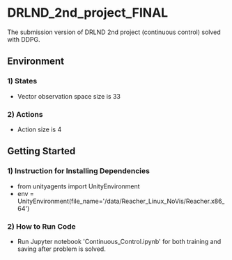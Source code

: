 # DRLND_2nd_project_FINAL
The submission version of DRLND 2nd project (continuous control) solved with DDPG.


## Environment

### 1) States
* Vector observation space size is 33
### 2) Actions
* Action size is 4


## Getting Started

### 1) Instruction for Installing Dependencies
* from unityagents import UnityEnvironment
* env = UnityEnvironment(file_name='/data/Reacher_Linux_NoVis/Reacher.x86_64')

### 2) How to Run Code
* Run Jupyter notebook 'Continuous_Control.ipynb' for both training and saving after problem is solved.
